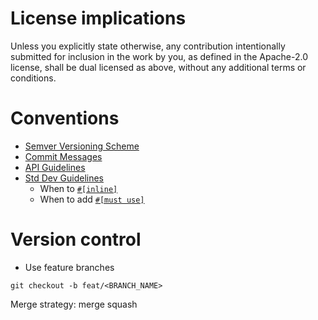 # License implications

Unless you explicitly state otherwise, any contribution intentionally submitted
for inclusion in the work by you, as defined in the Apache-2.0 license, shall be
dual licensed as above, without any additional terms or conditions.

# Conventions

- [Semver Versioning Scheme](https://semver.org/spec/v2.0.0.html)
- [Commit Messages](https://www.conventionalcommits.org/en/v1.0.0/)
- [API Guidelines](https://rust-lang.github.io/api-guidelines/)
- [Std Dev Guidelines](https://std-dev-guide.rust-lang.org/about.html)
  - When to [`#[inline]`](https://std-dev-guide.rust-lang.org/policy/inline.html)
  - When to add [`#[must use]`](https://std-dev-guide.rust-lang.org/policy/must-use.html)

# Version control

- Use feature branches

```
git checkout -b feat/<BRANCH_NAME>
```

Merge strategy: merge squash
